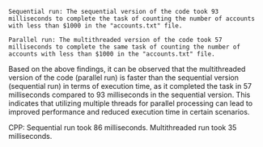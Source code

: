     Sequential run: The sequential version of the code took 93 milliseconds to complete the task of counting the number of accounts with less than $1000 in the "accounts.txt" file.

    Parallel run: The multithreaded version of the code took 57 milliseconds to complete the same task of counting the number of accounts with less than $1000 in the "accounts.txt" file.

Based on the above findings, it can be observed that the multithreaded version of the code (parallel run) is faster than the sequential version (sequential run) in terms of execution time, as it completed the task in 57 milliseconds compared to 93 milliseconds in the sequential version. This indicates that utilizing multiple threads for parallel processing can lead to improved performance and reduced execution time in certain scenarios.


CPP:
Sequential run took 86 milliseconds.
Multithreaded run took 35 milliseconds.